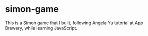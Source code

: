 # simon-game
This is a Simon game that I built, following Angela Yu tutorial at App Brewery, while learning JavaScript.
